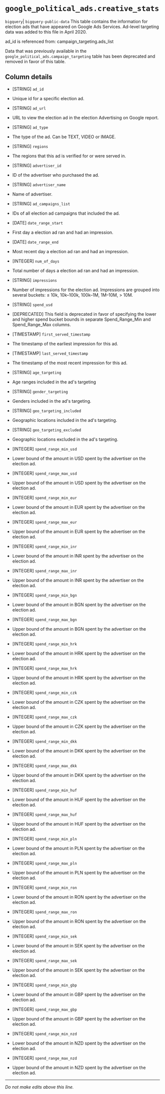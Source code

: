 # `google_political_ads.creative_stats`
`bigquery`| `bigquery-public-data`
This table contains the information for election ads that have appeared on
Google Ads Services. Ad-level targeting data was added to this file in April
2020.

ad_id is referenced from:
     campaign_targeting.ads_list

Data that was previously available in the `google_political_ads.campaign_targeting` table has been deprecated and removed in favor of this table.

## Column details
* [STRING]    `ad_id`
 - Unique id for a specific election ad.
* [STRING]    `ad_url`
 - URL to view the election ad in the election Advertising on Google report.
* [STRING]    `ad_type`
 - The type of the ad. Can be TEXT, VIDEO or IMAGE.
* [STRING]    `regions`
 - The regions that this ad is verified for or were served in.
* [STRING]    `advertiser_id`
 - ID of the advertiser who purchased the ad.
* [STRING]    `advertiser_name`
 - Name of advertiser.
* [STRING]    `ad_campaigns_list`
 - IDs of all election ad campaigns that included the ad.
* [DATE]      `date_range_start`
 - First day a election ad ran and had an impression.
* [DATE]      `date_range_end`
 - Most recent day a election ad ran and had an impression.
* [INTEGER]   `num_of_days`
 - Total number of days a election ad ran and had an impression.
* [STRING]    `impressions`
 - Number of impressions for the election ad. Impressions are grouped into several buckets: ≤ 10k, 10k–100k, 100k–1M, 1M–10M, > 10M.
* [STRING]    `spend_usd`
 - [DEPRECATED] This field is deprecated in favor of specifying the lower and higher spend bucket bounds in separate Spend_Range_Min and Spend_Range_Max columns.
* [TIMESTAMP] `first_served_timestamp`
 - The timestamp of the earliest impression for this ad.
* [TIMESTAMP] `last_served_timestamp`
 - The timestamp of the most recent impression for this ad.
* [STRING]    `age_targeting`
 - Age ranges included in the ad's targeting
* [STRING]    `gender_targeting`
 - Genders included in the ad's targeting.
* [STRING]    `geo_targeting_included`
 - Geographic locations included in the ad's targeting.
* [STRING]    `geo_targeting_excluded`
 - Geographic locations excluded in the ad's targeting.
* [INTEGER]   `spend_range_min_usd`
 - Lower bound of the amount in USD spent by the advertiser on the election ad.
* [INTEGER]   `spend_range_max_usd`
 - Upper bound of the amount in USD spent by the advertiser on the election ad.
* [INTEGER]   `spend_range_min_eur`
 - Lower bound of the amount in EUR spent by the advertiser on the election ad.
* [INTEGER]   `spend_range_max_eur`
 - Upper bound of the amount in EUR spent by the advertiser on the election ad.
* [INTEGER]   `spend_range_min_inr`
 - Lower bound of the amount in INR spent by the advertiser on the election ad.
* [INTEGER]   `spend_range_max_inr`
 - Upper bound of the amount in INR spent by the advertiser on the election ad.
* [INTEGER]   `spend_range_min_bgn`
 - Lower bound of the amount in BGN spent by the advertiser on the election ad.
* [INTEGER]   `spend_range_max_bgn`
 - Upper bound of the amount in BGN spent by the advertiser on the election ad.
* [INTEGER]   `spend_range_min_hrk`
 - Lower bound of the amount in HRK spent by the advertiser on the election ad.
* [INTEGER]   `spend_range_max_hrk`
 - Upper bound of the amount in HRK spent by the advertiser on the election ad.
* [INTEGER]   `spend_range_min_czk`
 - Lower bound of the amount in CZK spent by the advertiser on the election ad.
* [INTEGER]   `spend_range_max_czk`
 - Upper bound of the amount in CZK spent by the advertiser on the election ad.
* [INTEGER]   `spend_range_min_dkk`
 - Lower bound of the amount in DKK spent by the advertiser on the election ad.
* [INTEGER]   `spend_range_max_dkk`
 - Upper bound of the amount in DKK spent by the advertiser on the election ad.
* [INTEGER]   `spend_range_min_huf`
 - Lower bound of the amount in HUF spent by the advertiser on the election ad.
* [INTEGER]   `spend_range_max_huf`
 - Upper bound of the amount in HUF spent by the advertiser on the election ad.
* [INTEGER]   `spend_range_min_pln`
 - Lower bound of the amount in PLN spent by the advertiser on the election ad.
* [INTEGER]   `spend_range_max_pln`
 - Upper bound of the amount in PLN spent by the advertiser on the election ad.
* [INTEGER]   `spend_range_min_ron`
 - Lower bound of the amount in RON spent by the advertiser on the election ad.
* [INTEGER]   `spend_range_max_ron`
 - Upper bound of the amount in RON spent by the advertiser on the election ad.
* [INTEGER]   `spend_range_min_sek`
 - Lower bound of the amount in SEK spent by the advertiser on the election ad.
* [INTEGER]   `spend_range_max_sek`
 - Upper bound of the amount in SEK spent by the advertiser on the election ad.
* [INTEGER]   `spend_range_min_gbp`
 - Lower bound of the amount in GBP spent by the advertiser on the election ad.
* [INTEGER]   `spend_range_max_gbp`
 - Upper bound of the amount in GBP spent by the advertiser on the election ad.
* [INTEGER]   `spend_range_min_nzd`
 - Lower bound of the amount in NZD spent by the advertiser on the election ad.
* [INTEGER]   `spend_range_max_nzd`
 - Upper bound of the amount in NZD spent by the advertiser on the election ad.

-------------------------------------------------------------------------------
*Do not make edits above this line.*
